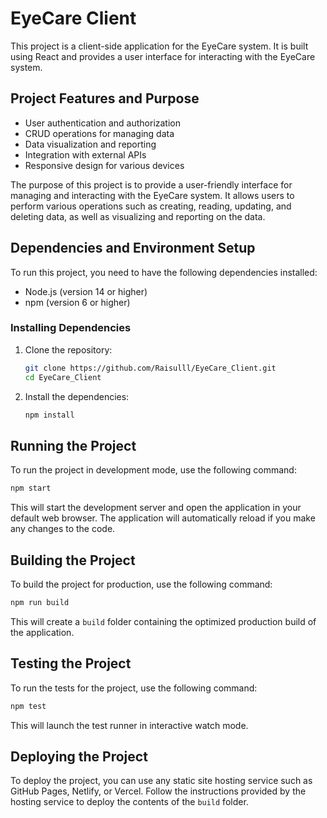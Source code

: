 # EyeCare Client

This project is a client-side application for the EyeCare system. It is built using React and provides a user interface for interacting with the EyeCare system.

## Project Features and Purpose

- User authentication and authorization
- CRUD operations for managing data
- Data visualization and reporting
- Integration with external APIs
- Responsive design for various devices

The purpose of this project is to provide a user-friendly interface for managing and interacting with the EyeCare system. It allows users to perform various operations such as creating, reading, updating, and deleting data, as well as visualizing and reporting on the data.

## Dependencies and Environment Setup

To run this project, you need to have the following dependencies installed:

- Node.js (version 14 or higher)
- npm (version 6 or higher)

### Installing Dependencies

1. Clone the repository:
   ```bash
   git clone https://github.com/Raisulll/EyeCare_Client.git
   cd EyeCare_Client
   ```

2. Install the dependencies:
   ```bash
   npm install
   ```

## Running the Project

To run the project in development mode, use the following command:
```bash
npm start
```

This will start the development server and open the application in your default web browser. The application will automatically reload if you make any changes to the code.

## Building the Project

To build the project for production, use the following command:
```bash
npm run build
```

This will create a `build` folder containing the optimized production build of the application.

## Testing the Project

To run the tests for the project, use the following command:
```bash
npm test
```

This will launch the test runner in interactive watch mode.

## Deploying the Project

To deploy the project, you can use any static site hosting service such as GitHub Pages, Netlify, or Vercel. Follow the instructions provided by the hosting service to deploy the contents of the `build` folder.

